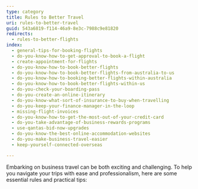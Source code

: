 ```yaml
---
type: category
title: Rules to Better Travel
uri: rules-to-better-travel
guid: 543a6819-f114-46a9-8e3c-7988c9e81820
redirects:
  - rules-to-better-flights
index:
  - general-tips-for-booking-flights
  - do-you-know-how-to-get-approval-to-book-a-flight
  - create-appointment-for-flights
  - do-you-know-how-to-book-better-flights
  - do-you-know-how-to-book-better-flights-from-australia-to-us
  - do-you-know-how-to-booking-better-flights-within-australia
  - do-you-know-how-to-book-better-flights-within-us
  - do-you-check-your-boarding-pass
  - do-you-create-an-online-itinerary
  - do-you-know-what-sort-of-insurance-to-buy-when-travelling
  - do-you-keep-your-finance-manager-in-the-loop
  - missing-flight-invoices
  - do-you-know-how-to-get-the-most-out-of-your-credit-card
  - do-you-take-advantage-of-business-rewards-programs
  - use-qantas-bid-now-upgrades
  - do-you-know-the-best-online-accommodation-websites
  - do-you-make-business-travel-easier
  - keep-yourself-connected-overseas

---
```


Embarking on business travel can be both exciting and challenging. To help you navigate your trips with ease and professionalism, here are some essential rules and practical tips:
